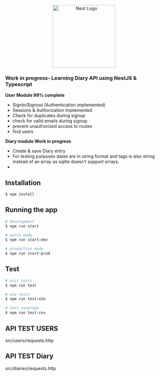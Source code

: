 <p align="center">
  <a href="http://nestjs.com/" target="blank"><img src="https://nestjs.com/img/logo-small.svg" width="200" alt="Nest Logo" /></a>
</p>


### Work in progress- Learning Diary API using NestJS & Typescript
**User Module 99% complete**
* SignIn/Signout (Authentication implemented)
* Sessions & Authorization implemented
* Check for duplicates during signup
* check for valid emails during signup
* prevent unauthorized access to routes
* find users

**Diary module Work in progress**
* Create & save Diary entry
* For testing purposes dates are in string format and tags is also string instead of an array as sqlite doesn't support arrays.
* 

## Installation

```bash
$ npm install
```

## Running the app

```bash
# development
$ npm run start

# watch mode
$ npm run start:dev

# production mode
$ npm run start:prod
```

## Test

```bash
# unit tests
$ npm run test

# e2e tests
$ npm run test:e2e

# test coverage
$ npm run test:cov
```

## API TEST USERS

src/users/requests.http

## API TEST Diary

src/diaries/requests.http



